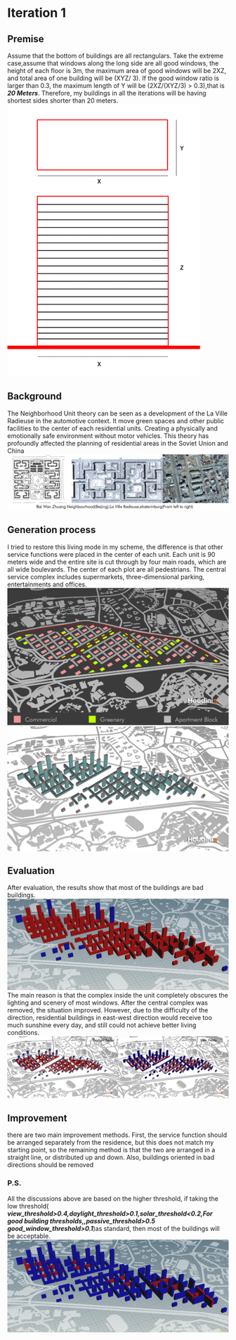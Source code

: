 
# Iteration 1

## Premise
  Assume that the bottom of buildings are all rectangulars. Take the extreme case,assume that windows along the long side are all good windows, the height of each floor is 3m, the maximum area of good windows will be 2XZ, and total area of one building will be (XYZ/ 3). If the good window ratio is larger than 0.3, the maximum length of Y will be (2XZ/(XYZ/3) > 0.3),that is ***20 Meters***. Therefore, my buildings in all the iterations will be having shortest sides shorter than 20 meters.
![gras](imgs/I1P1.jpg)
## Background
  The Neighborhood Unit theory can be seen as a development of the La Ville Radieuse in the automotive context. It move green spaces and other public facilities to the center of each residential units. Creating a physically and emotionally safe environment without motor vehicles. This theory has profoundly affected the planning of residential areas in the Soviet Union and China
![gras](imgs/I1P3.jpg)
## Generation process
I tried to restore this living mode in my scheme, the difference is that other service functions were placed in the center of each unit. Each unit is 90 meters wide and the entire site is cut through by four main roads, which are all wide boulevards. The center of each plot are all pedestrians. The central service complex includes supermarkets, three-dimensional parking, entertainments and offices.
![gras](imgs/I1P2.jpg)
![gras](imgs/I1P4.png)
## Evaluation
After evaluation, the results show that most of the buildings are bad buildings.
![gras](imgs/I1P8.jpg)
The main reason is that the complex inside the unit completely obscures the lighting and scenery of most windows. After the central complex was removed, the situation improved. However, due to the difficulty of the direction, residential buildings in east-west direction would receive too much sunshine every day, and still could not achieve better living conditions.
![gras](imgs/I1P9.jpg)
## Improvement
there are two main improvement methods. First, the service function should be arranged separately from the residence, but this does not match my starting point, so the remaining method is that the two are arranged in a straight line, or distributed up and down. Also, buildings oriented in bad directions should be removed
### P.S.
All the discussions above are based on the higher threshold, if taking the low threshold( ***view_threshold>0.4,daylight_threshold>0.1,solar_threshold<0.2,For good building thresholds,,passive_threshold>0.5
good_window_threshold>0.1***)as standard, then most of the buildings will be acceptable.
![gras](imgs/I1P10.jpg)
